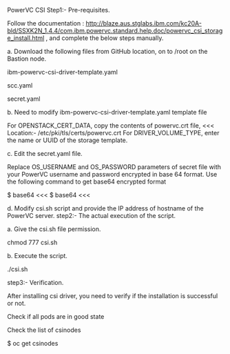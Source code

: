 PowerVC CSI
Step1:- Pre-requisites.

Follow the documentation : http://blaze.aus.stglabs.ibm.com/kc20A-bld/SSXK2N_1.4.4/com.ibm.powervc.standard.help.doc/powervc_csi_storage_install.html , and complete the below steps manually.

a. Download the following files from GitHub location, on to /root on the Bastion node.

ibm-powervc-csi-driver-template.yaml

scc.yaml

secret.yaml

b. Need to modify ibm-powervc-csi-driver-template.yaml template file

For OPENSTACK_CERT_DATA, copy the contents of powervc.crt file, <<< Location:- /etc/pki/tls/certs/powervc.crt
For DRIVER_VOLUME_TYPE, enter the name or UUID of the storage template.

c. Edit the secret.yaml file.

Replace OS_USERNAME and OS_PASSWORD parameters of secret file with your PowerVC username and password encrypted in base 64 format. Use the following command to get base64 encrypted format

$ base64 <<< <enter-your-powervc-username>
$ base64 <<< <enter-your-powervc-password>

d. Modify csi.sh script and provide the IP address of hostname of the PowerVC server.
step2:- The actual execution of the script.

a. Give the csi.sh file permission.

chmod 777 csi.sh

b. Execute the script.

./csi.sh

step3:- Verification.

After installing csi driver, you need to verify if the installation is successful or not.

Check if all pods are in good state

Check the list of csinodes

$ oc get csinodes
